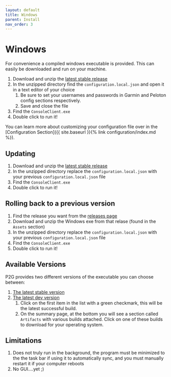 ```yaml
---
layout: default
title: Windows
parent: Install
nav_order: 3
---
```


# Windows

For convenience a compiled windows executable is provided. This can easily be downloaded and run on your machine.

1. Download and unzip the [latest stable release](https://github.com/philosowaffle/peloton-to-garmin/releases)
1. In the unzipped directory find the `configuration.local.json` and open it in a text editor of your choice
    1. Be sure to set your usernames and passwords in Garmin and Peloton config sections respectively.
    1. Save and close the file
1. Find the `ConsoleClient.exe`
1. Double click to run it!

You can learn more about customizing your configuration file over in the [Configuration Section]({{ site.baseurl }}{% link configuration/index.md %}).

## Updating

1. Download and unzip the [latest stable release](https://github.com/philosowaffle/peloton-to-garmin/releases)
1. In the unzipped directory replace the `configuration.local.json` with your previous `configuration.local.json` file
1. Find the `ConsoleClient.exe`
1. Double click to run it!

## Rolling back to a previous version

1. Find the release you want from the [releases page](https://github.com/philosowaffle/peloton-to-garmin/releases)
1. Download and unzip the Windows exe from that relase (found in the `Assets` section)
1. In the unzipped directory replace the `configuration.local.json` with your previous `configuration.local.json` file
1. Find the `ConsoleClient.exe`
1. Double click to run it!

## Available Versions

P2G provides two different versions of the executable you can choose between:

1. [The latest stable version](https://github.com/philosowaffle/peloton-to-garmin/releases)
1. [The latest dev version](https://github.com/philosowaffle/peloton-to-garmin/actions/workflows/publish_distros_latest.yml)
    1. Click on the first item in the list with a green checkmark, this will be the latest successful build.
    1. On the summary page, at the bottom you will see a section called `Artifacts` with various builds attached. Click on one of these builds to download for your operating system.

## Limitations

1. Does not truly run in the background, the program must be minimized to the the task bar if using it to automatically sync, and you must manually restart it if your computer reboots
1. No GUI....yet ;)